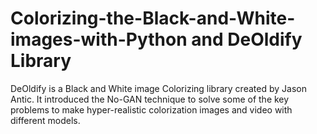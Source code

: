 # Colorizing-the-Black-and-White-images-with-Python and DeOldify Library

DeOldify is a Black and White image Colorizing library created by Jason Antic.
It introduced the No-GAN technique to solve some of the key problems to make hyper-realistic colorization images and video with different models.
